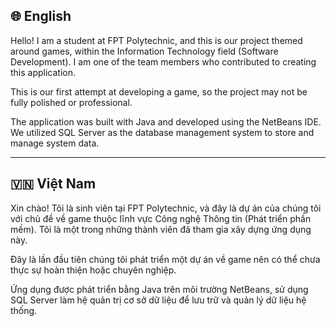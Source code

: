 ## 🌐 English

Hello! I am a student at FPT Polytechnic, and this is our project themed around games, within the Information Technology field (Software Development). I am one of the team members who contributed to creating this application.

This is our first attempt at developing a game, so the project may not be fully polished or professional.

The application was built with Java and developed using the NetBeans IDE. We utilized SQL Server as the database management system to store and manage system data.

---

## 🇻🇳 Việt Nam

Xin chào! Tôi là sinh viên tại FPT Polytechnic, và đây là dự án của chúng tôi với chủ đề về game thuộc lĩnh vực Công nghệ Thông tin (Phát triển phần mềm). Tôi là một trong những thành viên đã tham gia xây dựng ứng dụng này.

Đây là lần đầu tiên chúng tôi phát triển một dự án về game nên có thể chưa thực sự hoàn thiện hoặc chuyên nghiệp.

Ứng dụng được phát triển bằng Java trên môi trường NetBeans, sử dụng SQL Server làm hệ quản trị cơ sở dữ liệu để lưu trữ và quản lý dữ liệu hệ thống.
